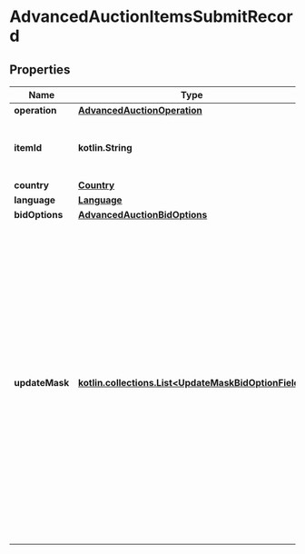 
# AdvancedAuctionItemsSubmitRecord

## Properties
| Name | Type | Description | Notes |
| ------------ | ------------- | ------------- | ------------- |
| **operation** | [**AdvancedAuctionOperation**](AdvancedAuctionOperation.md) |  |  |
| **itemId** | **kotlin.String** | The catalog retail item id in the merchant namespace |  |
| **country** | [**Country**](Country.md) |  |  |
| **language** | [**Language**](Language.md) |  |  |
| **bidOptions** | [**AdvancedAuctionBidOptions**](AdvancedAuctionBidOptions.md) |  |  |
| **updateMask** | [**kotlin.collections.List&lt;UpdateMaskBidOptionField&gt;**](UpdateMaskBidOptionField.md) | The list of item bid option fields to be set or updated. Fields specified in the updated mask without a value specified in the &#x60;bid_options&#x60; object in the body will be set to &#x60;null&#x60;. If an item bid option record is being created, fields not specified in the update mask will be initialized to &#x60;null&#x60;. |  |



